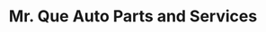 ---
title: "Mr. Que Auto Parts and Services"
url: /quezon-city/mr-que-auto-parts-and-services/
shop: car repair
---